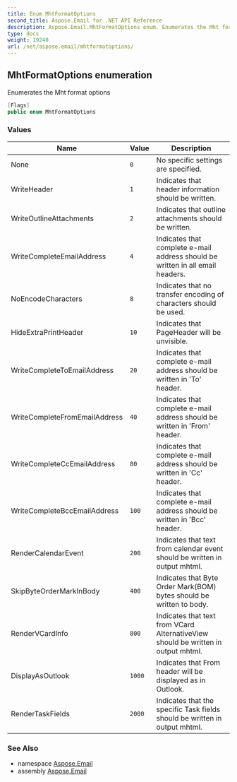 ```yaml
---
title: Enum MhtFormatOptions
second_title: Aspose.Email for .NET API Reference
description: Aspose.Email.MhtFormatOptions enum. Enumerates the Mht format options
type: docs
weight: 19240
url: /net/aspose.email/mhtformatoptions/
---
```

## MhtFormatOptions enumeration

Enumerates the Mht format options

```csharp
[Flags]
public enum MhtFormatOptions
```

### Values

| Name | Value | Description |
| --- | --- | --- |
| None | `0` | No specific settings are specified. |
| WriteHeader | `1` | Indicates that header information should be written. |
| WriteOutlineAttachments | `2` | Indicates that outline attachments should be written. |
| WriteCompleteEmailAddress | `4` | Indicates that complete e-mail address should be written in all email headers. |
| NoEncodeCharacters | `8` | Indicates that no transfer encoding of characters should be used. |
| HideExtraPrintHeader | `10` | Indicates that PageHeader will be unvisible. |
| WriteCompleteToEmailAddress | `20` | Indicates that complete e-mail address should be written in 'To' header. |
| WriteCompleteFromEmailAddress | `40` | Indicates that complete e-mail address should be written in 'From' header. |
| WriteCompleteCcEmailAddress | `80` | Indicates that complete e-mail address should be written in 'Cc' header. |
| WriteCompleteBccEmailAddress | `100` | Indicates that complete e-mail address should be written in 'Bcc' header. |
| RenderCalendarEvent | `200` | Indicates that text from calendar event should be written in output mhtml. |
| SkipByteOrderMarkInBody | `400` | Indicates that Byte Order Mark(BOM) bytes should be written to body. |
| RenderVCardInfo | `800` | Indicates that text from VCard AlternativeView should be written in output mhtml. |
| DisplayAsOutlook | `1000` | Indicates that From header will be displayed as in Outlook. |
| RenderTaskFields | `2000` | Indicates that the specific Task fields should be written in output mhtml. |

### See Also

* namespace [Aspose.Email](../../aspose.email/)
* assembly [Aspose.Email](../../)


